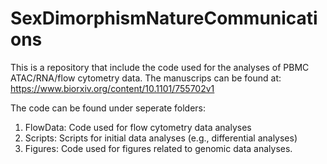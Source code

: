 # SexDimorphismNatureCommunications
This is a repository that include the code used for the analyses of PBMC ATAC/RNA/flow cytometry data. 
The manuscrips can be found at: https://www.biorxiv.org/content/10.1101/755702v1

The code can be found under seperate folders: 
1. FlowData: Code used for flow cytometry data analyses
2. Scripts: Scripts for initial data analyses (e.g., differential analyses)
3. Figures: Code used for figures related to genomic data analyses. 


